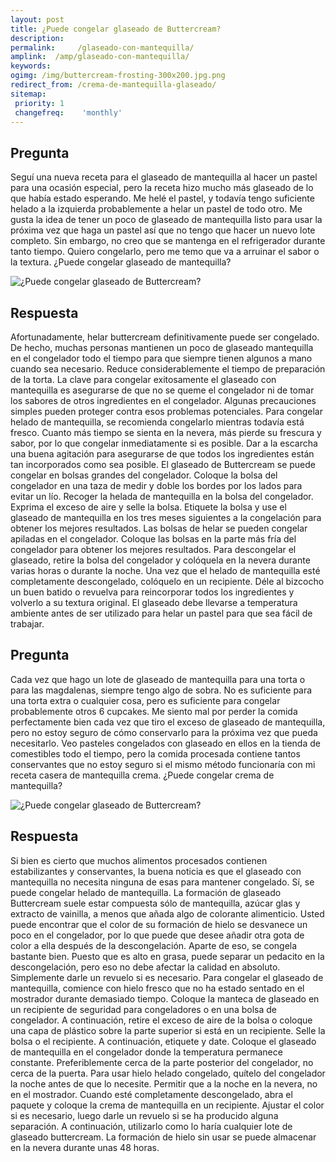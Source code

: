 ```yaml
---
layout: post
title: ¿Puede congelar glaseado de Buttercream?  
description: 
permalink:     /glaseado-con-mantequilla/
amplink:  /amp/glaseado-con-mantequilla/
keywords: 
ogimg: /img/buttercream-frosting-300x200.jpg.png
redirect_from: /crema-de-mantequilla-glaseado/
sitemap:
 priority: 1
 changefreq:    'monthly'
---
```




## Pregunta

Seguí una nueva receta para el glaseado de mantequilla al hacer un pastel para una ocasión especial, pero la receta hizo mucho más glaseado de lo que había estado esperando. Me helé el pastel, y todavía tengo suficiente helado a la izquierda probablemente a helar un pastel de todo otro. Me gusta la idea de tener un poco de glaseado de mantequilla listo para usar la próxima vez que haga un pastel así que no tengo que hacer un nuevo lote completo. Sin embargo, no creo que se mantenga en el refrigerador durante tanto tiempo. Quiero congelarlo, pero me temo que va a arruinar el sabor o la textura. ¿Puede congelar glaseado de mantequilla?


![¿Puede congelar glaseado de Buttercream?](https://sepuedecongelar.com/img/buttercream-frosting-300x200.jpg "¿Puede congelar glaseado de Buttercream?" )


## Respuesta

Afortunadamente, helar buttercream definitivamente puede ser congelado. De hecho, muchas personas mantienen un poco de glaseado mantequilla en el congelador todo el tiempo para que siempre tienen algunos a mano cuando sea necesario. Reduce considerablemente el tiempo de preparación de la torta. La clave para congelar exitosamente el glaseado con mantequilla es asegurarse de que no se queme el congelador ni de tomar los sabores de otros ingredientes en el congelador. Algunas precauciones simples pueden proteger contra esos problemas potenciales.
Para congelar helado de mantequilla, se recomienda congelarlo mientras todavía está fresco. Cuanto más tiempo se sienta en la nevera, más pierde su frescura y sabor, por lo que congelar inmediatamente si es posible. Dar a la escarcha una buena agitación para asegurarse de que todos los ingredientes están tan incorporados como sea posible. El glaseado de Buttercream se puede congelar en bolsas grandes del congelador. Coloque la bolsa del congelador en una taza de medir y doble los bordes por los lados para evitar un lío. Recoger la helada de mantequilla en la bolsa del congelador. Exprima el exceso de aire y selle la bolsa. Etiquete la bolsa y use el glaseado de mantequilla en los tres meses siguientes a la congelación para obtener los mejores resultados. Las bolsas de helar se pueden congelar apiladas en el congelador. Coloque las bolsas en la parte más fría del congelador para obtener los mejores resultados.
Para descongelar el glaseado, retire la bolsa del congelador y colóquela en la nevera durante varias horas o durante la noche. Una vez que el helado de mantequilla esté completamente descongelado, colóquelo en un recipiente. Déle al bizcocho un buen batido o revuelva para reincorporar todos los ingredientes y volverlo a su textura original. El glaseado debe llevarse a temperatura ambiente antes de ser utilizado para helar un pastel para que sea fácil de trabajar.


## Pregunta

Cada vez que hago un lote de glaseado de mantequilla para una torta o para las magdalenas, siempre tengo algo de sobra. No es suficiente para una torta extra o cualquier cosa, pero es suficiente para congelar probablemente otros 6 cupcakes. Me siento mal por perder la comida perfectamente bien cada vez que tiro el exceso de glaseado de mantequilla, pero no estoy seguro de cómo conservarlo para la próxima vez que pueda necesitarlo. Veo pasteles congelados con glaseado en ellos en la tienda de comestibles todo el tiempo, pero la comida procesada contiene tantos conservantes que no estoy seguro si el mismo método funcionaría con mi receta casera de mantequilla crema. ¿Puede congelar crema de mantequilla?


![¿Puede congelar glaseado de Buttercream?](https://sepuedecongelar.com/img/WBB-after-6-tbs-milk-all-done-1-300x245.jpg "¿Puede congelar glaseado de Buttercream?" )


## Respuesta

Si bien es cierto que muchos alimentos procesados contienen estabilizantes y conservantes, la buena noticia es que el glaseado con mantequilla no necesita ninguna de esas para mantener congelado. Sí, se puede congelar helado de mantequilla. La formación de glaseado Buttercream suele estar compuesta sólo de mantequilla, azúcar glas y extracto de vainilla, a menos que añada algo de colorante alimenticio. Usted puede encontrar que el color de su formación de hielo se desvanece un poco en el congelador, por lo que puede que desee añadir otra gota de color a ella después de la descongelación. Aparte de eso, se congela bastante bien. Puesto que es alto en grasa, puede separar un pedacito en la descongelación, pero eso no debe afectar la calidad en absoluto. Simplemente darle un revuelo si es necesario.
Para congelar el glaseado de mantequilla, comience con hielo fresco que no ha estado sentado en el mostrador durante demasiado tiempo. Coloque la manteca de glaseado en un recipiente de seguridad para congeladores o en una bolsa de congelador. A continuación, retire el exceso de aire de la bolsa o coloque una capa de plástico sobre la parte superior si está en un recipiente. Selle la bolsa o el recipiente. A continuación, etiquete y date. Coloque el glaseado de mantequilla en el congelador donde la temperatura permanece constante. Preferiblemente cerca de la parte posterior del congelador, no cerca de la puerta.
Para usar hielo helado congelado, quítelo del congelador la noche antes de que lo necesite. Permitir que a la noche en la nevera, no en el mostrador. Cuando esté completamente descongelado, abra el paquete y coloque la crema de mantequilla en un recipiente. Ajustar el color si es necesario, luego darle un revuelo si se ha producido alguna separación. A continuación, utilizarlo como lo haría cualquier lote de glaseado buttercream. La formación de hielo sin usar se puede almacenar en la nevera durante unas 48 horas.
